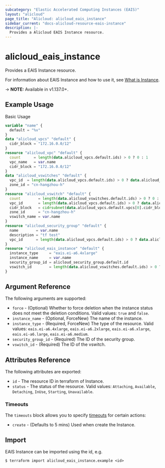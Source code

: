 ```yaml
---
subcategory: "Elastic Accelerated Computing Instances (EAIS)"
layout: "alicloud"
page_title: "Alicloud: alicloud_eais_instance"
sidebar_current: "docs-alicloud-resource-eais-instance"
description: |-
  Provides a Alicloud EAIS Instance resource.
---
```


# alicloud\_eais\_instance

Provides a EAIS Instance resource.

For information about EAIS Instance and how to use it, see [What is Instance](https://help.aliyun.com/document_detail/185066.html).

-> **NOTE:** Available in v1.137.0+.

## Example Usage

Basic Usage

```terraform
variable "name" {
  default = "%v"
}
data "alicloud_vpcs" "default" {
  cidr_block = "172.16.0.0/12"
}
resource "alicloud_vpc" "default" {
  count      = length(data.alicloud_vpcs.default.ids) > 0 ? 0 : 1
  vpc_name   = var.name
  cidr_block = "172.16.0.0/12"
}
data "alicloud_vswitches" "default" {
  vpc_id  = length(data.alicloud_vpcs.default.ids) > 0 ? data.alicloud_vpcs.default.ids[0] : alicloud_vpc.default[0].id
  zone_id = "cn-hangzhou-h"
}
resource "alicloud_vswitch" "default" {
  count        = length(data.alicloud_vswitches.default.ids) > 0 ? 0 : 1
  vpc_id       = length(data.alicloud_vpcs.default.ids) > 0 ? data.alicloud_vpcs.default.ids[0] : alicloud_vpc.default[0].id
  cidr_block   = cidrsubnet(data.alicloud_vpcs.default.vpcs[0].cidr_block, 8, 2)
  zone_id      = "cn-hangzhou-h"
  vswitch_name = var.name
}
resource "alicloud_security_group" "default" {
  name        = var.name
  description = "tf test"
  vpc_id      = length(data.alicloud_vpcs.default.ids) > 0 ? data.alicloud_vpcs.default.ids[0] : alicloud_vpc.default[0].id
}
resource "alicloud_eais_instance" "default" {
  instance_type     = "eais.ei-a6.4xlarge"
  instance_name     = var.name
  security_group_id = alicloud_security_group.default.id
  vswitch_id        = length(data.alicloud_vswitches.default.ids) > 0 ? data.alicloud_vswitches.default.ids[0] : alicloud_vswitch.default[0].id
}
```

## Argument Reference

The following arguments are supported:

* `force` - (Optional) Whether to force deletion when the instance status does not meet the deletion conditions. Valid values: `true` and `false`.
* `instance_name` - (Optional, ForceNew) The name of the instance.
* `instance_type` - (Required, ForceNew) The type of the resource. Valid values: `eais.ei-a6.4xlarge`, `eais.ei-a6.2xlarge`, `eais.ei-a6.xlarge`, `eais.ei-a6.large`, `eais.ei-a6.medium`.
* `security_group_id` - (Required) The ID of the security group.
* `vswitch_id` - (Required) The ID of the vswitch.

## Attributes Reference

The following attributes are exported:

* `id` - The resource ID in terraform of Instance.
* `status` - The status of the resource. Valid values: `Attaching`, `Available`, `Detaching`, `InUse`, `Starting`, `Unavailable`.

### Timeouts

The `timeouts` block allows you to specify [timeouts](https://www.terraform.io/docs/configuration-0-11/resources.html#timeouts) for certain actions:

* `create` - (Defaults to 5 mins) Used when create the Instance.

## Import

EAIS Instance can be imported using the id, e.g.

```shell
$ terraform import alicloud_eais_instance.example <id>
```

